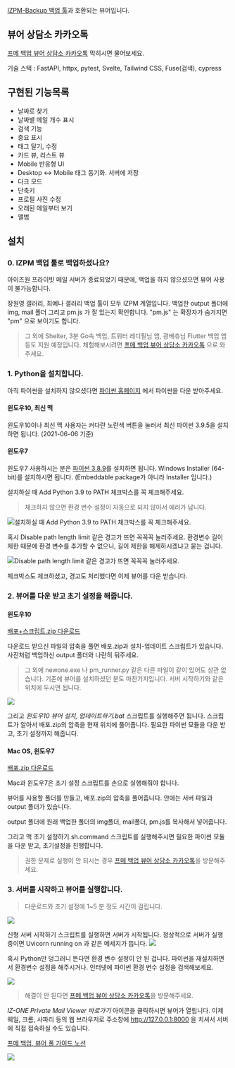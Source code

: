 [IZPM-Backup 백업 툴](https://github.com/mdsnins/IZPM-Backup)과 호환되는 뷰어입니다.


## 뷰어 상담소 카카오톡
[프메 백업 뷰어 상담소 카카오톡](https://open.kakao.com/o/gPbArZ4c) 막히시면 물어보세요.

기술 스택 : FastAPI, httpx, pytest, Svelte, Tailwind CSS, Fuse(검색), cypress

## 구현된 기능목록
- 날짜로 찾기
- 날짜별 메일 개수 표시
- 검색 기능
- 중요 표시
- 태그 달기, 수정
- 카드 뷰, 리스트 뷰
- Mobile 반응형 UI
- Desktop <-> Mobile 태그 동기화. 서버에 저장
- 다크 모드
- 단축키
- 프로필 사진 수정
- 오래된 메일부터 보기
- 앨범

## 설치

### 0. IZPM 백업 툴로 백업하셨나요?

아이즈원 프라이빗 메일 서버가 종료되었기 때문에, 백업을 하지 않으셨으면 뷰어 사용이 불가능합니다.

장원영 갤러리, 최예나 갤러리 백업 툴이 모두 IZPM 계열입니다. 백업한 output 폴더에 img, mail 폴더 그리고 pm.js 가 잘 있는지 확인합니다. "pm.js" 는 확장자가 숨겨지면 "pm" 으로 보이기도 합니다.

> 그 외에 Shelter, 3분 Go속 백업, 트위터 레디필님 앱, 광배츄님 Flutter 백업 앱 등도 지원 예정입니다. 체험해보시려면 [프메 백업 뷰어 상담소 카카오톡](https://open.kakao.com/o/gPbArZ4c) 으로 와주세요.

### 1. Python을 설치합니다.
아직 파이썬을 설치하지 않으셨다면 [파이썬 홈페이지](https://www.python.org/downloads/) 에서 파이썬을 다운 받아주세요.

#### 윈도우10, 최신 맥
윈도우10이나 최신 맥 사용자는 커다란 노란색 버튼을 눌러서 최신 파이썬 3.9.5을 설치하면 됩니다. (2021-06-06 기준)

#### 윈도우7
윈도우7 사용하시는 분은 [파이썬 3.8.9](https://www.python.org/downloads/release/python-389/)를 설치하면 됩니다.
Windows Installer (64-bit)를 설치하시면 됩니다. (Embeddable package가 아니라 Installer 입니다.)

설치하실 때 Add Python 3.9 to PATH 체크박스를 꼭 체크해주세요.
> 체크하지 않으면 환경 변수 설정이 자동으로 되지 않아서 에러가 납니다.

![설치하실 때 Add Python 3.9 to PATH 체크박스를 꼭 체크해주세요.](https://i0.wp.com/improveandrepeat.com/wp-content/uploads/2020/01/PythonSetup.png?w=666&ssl=1)


혹시 Disable path length limit 같은 경고가 뜨면 꼭꼭꼭 눌러주세요. 환경변수 길이 제한 때문에 환경 변수를 추가할 수 없으니, 길이 제한을 해제하시겠냐고 묻는 겁니다.

![Disable path length limit 같은 경고가 뜨면 꼭꼭꼭 눌러주세요.](https://i0.wp.com/improveandrepeat.com/wp-content/uploads/2020/01/PythonSetup_PathLenghtLimit.png?w=666&ssl=1)


체크박스도 체크하셨고, 경고도 처리했다면 이제 뷰어를 다운 받습니다.


### 2. 뷰어를 다운 받고 초기 설정을 해줍니다.
#### 윈도우10
[배포+스크립트.zip 다운로드](https://github.com/twinstae/izone-pm-viewer/raw/main/%EB%B0%B0%ED%8F%AC%2B%EC%8A%A4%ED%81%AC%EB%A6%BD%ED%8A%B8.zip)

다운로드 받으신 파일의 압축을 풀면 배포.zip과 설치-업데이트 스크립트가 있습니다. 사진처럼 백업하신 output 폴더와 나란히 둬주세요.
> 그 외에 newone.exe 나 pm_runner.py 같은 다른 파일이 같이 있어도 상관 없습니다.
> 기존에 뷰어를 설치하셨던 분도 마찬가지입니다. 서버 시작하기와 같은 위치에 두시면 됩니다.

![](https://github.com/twinstae/izone-pm-viewer/raw/main/output%20%ED%8F%B4%EB%8D%94%EC%99%80%20%EB%82%98%EB%9E%80%ED%9E%88%20%EB%91%90%EA%B8%B0.png)


그리고 *윈도우10 뷰어 설치, 업데이트하기.bat* 스크립트를 실행해주면 됩니다. 
스크립트가 알아서 배포.zip의 압축을 현재 위치에 풀어줍니다. 필요한 파이썬 모듈을 다운 받고, 초기 설정까지 해줍니다.

#### Mac OS, 윈도우7
[배포.zip 다운로드](https://github.com/twinstae/izone-pm-viewer/raw/main/%EB%B0%B0%ED%8F%AC.zip)

Mac과 윈도우7은 초기 설정 스크립트를 손으로 실행해줘야 합니다.

뷰어를 사용할 폴더를 만들고, 배포.zip의 압축을 풀어줍니다. 안에는 서버 파일과 output 폴더가 있습니다.

output 폴더에 원래 백업한 폴더의 img폴더, mail폴더, pm.js를 복사해서 넣어줍니다.

그리고 맥 초기 설정하기.sh.command 스크립트를 실행해주시면 필요한 파이썬 모듈을 다운 받고, 초기설정을 진행합니다.

> 권한 문제로 실행이 안 되시는 경우 [프메 백업 뷰어 상담소 카카오톡](https://open.kakao.com/o/gPbArZ4c)을 방문해주세요.


### 3. 서버를 시작하고 뷰어를 실행합니다.


> 다운로드와 초기 설정에 1~5 분 정도 시간이 걸립니다.

![](https://github.com/twinstae/izone-pm-viewer/raw/main/%EC%A0%95%EC%83%81%EC%A0%81%EC%9C%BC%EB%A1%9C%20%EC%B4%88%EA%B8%B0%20%EC%84%A4%EC%A0%95%EC%97%90%20%EC%84%B1%EA%B3%B5%ED%95%9C%20%EA%B2%BD%EC%9A%B0.png)

신형 서버 시작하기 스크립트를 실행하면 서버가 시작됩니다.
정상적으로 서버가 실행 중이면 Uvicorn running on 과 같은 메세지가 뜹니다.
![](https://github.com/twinstae/izone-pm-viewer/raw/main/%EC%A0%95%EC%83%81%20%EC%9E%91%EB%8F%99%20%EC%A4%91%EC%9D%B8%20%EC%84%9C%EB%B2%84.png)


혹시 Python만 덩그러니 뜬다면 환경 변수 설정이 안 된 겁니다. 파이썬을 재설치하면서 환경변수 설정을 해주시거나. 인터넷에 파이썬 환경 변수 설정을 검색해보세요.

![](https://github.com/twinstae/izone-pm-viewer/blob/main/%ED%8C%8C%EC%9D%B4%EC%8D%AC%20%EC%97%90%EB%9F%AC.png?raw=true)


> 해결이 안 된다면 [프메 백업 뷰어 상담소 카카오톡](https://open.kakao.com/o/gPbArZ4c)을 방문해주세요.

*IZ-ONE Private Mail Viewer 바로가기* 아이콘을 클릭하시면 뷰어가 열립니다.
이제 웨일, 크롬, 사파리 등의 웹 브라우저로 주소창에 http://127.0.0.1:8000 을 치셔서 서버에 직접 접속하실 수도 있습니다.

[프메 백업, 뷰어 풀 가이드 노션](https://vo.la/프메백업)

![](https://raw.githubusercontent.com/twinstae/izone-pm-viewer/main/%EA%B2%80%EC%83%89.png)
